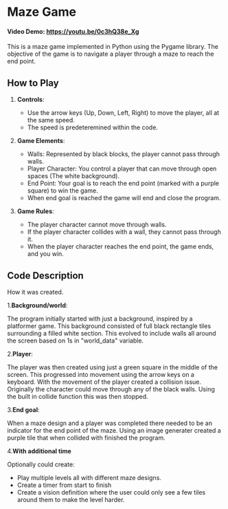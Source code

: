 # Maze Game
#### Video Demo:  <https://youtu.be/0c3hQ38e_Xg>
This is a maze game implemented in Python using the Pygame library. The objective of the game is to navigate a player through a maze to reach the end point.

## How to Play

1. **Controls**:
   - Use the arrow keys (Up, Down, Left, Right) to move the player, all at the same speed.
   - The speed is predeteremined within the code.

2. **Game Elements**:
   - Walls: Represented by black blocks, the player cannot pass through walls.
   - Player Character: You control a player that can move through open spaces (The white background).
   - End Point: Your goal is to reach the end point (marked with a purple square) to win the game.
   - When end goal is reached the game will end and close the program.

3. **Game Rules**:
   - The player character cannot move through walls.
   - If the player character collides with a wall, they cannot pass through it.
   - When the player character reaches the end point, the game ends, and you win.

## Code Description
How it was created.

1.**Background/world**:

The program initially started with just a background, inspired by a platformer game. This background consisted of full black rectangle tiles surrounding a filled white section. This evolved to include walls all around the screen based on 1s in "world_data" variable.

2.**Player**:

The player was then created using just a green square in the middle of the screen. This progressed into movement using the arrow keys on a keyboard. With the movement of the player created a collision issue. Originally the character could move through any of the black walls. Using the built in collide function this was then stopped.

3.**End goal**:

When a maze design and a player was completed there needed to be an indicator for the end point of the maze. Using an image generater created a purple tile that when collided with finished the program.

4.**With additional time**

Optionally could create:
- Play multiple levels all with different maze designs.
- Create a timer from start to finish
- Create a vision definition where the user could only see a few tiles around them to make the level harder.
